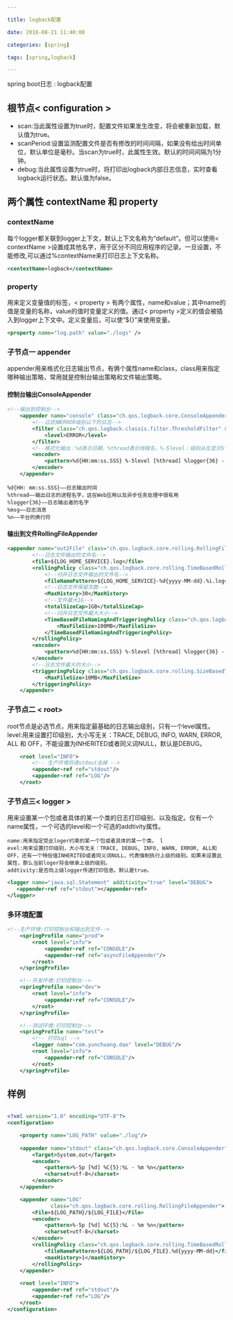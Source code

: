 ```yaml
---

title: logback配置

date: 2018-08-21 11:40:00

categories: [spring]

tags: [spring,logback]

---
```



spring boot日志 : logback配置


<!--more-->



## 根节点< configuration >

- scan:当此属性设置为true时，配置文件如果发生改变，将会被重新加载，默认值为true。
- scanPeriod:设置监测配置文件是否有修改的时间间隔，如果没有给出时间单位，默认单位是毫秒。当scan为true时，此属性生效。默认的时间间隔为1分钟。
- debug:当此属性设置为true时，将打印出logback内部日志信息，实时查看logback运行状态。默认值为false。

## 两个属性 contextName 和 property 

### contextName

每个logger都关联到logger上下文，默认上下文名称为“default”。但可以使用< contextName >设置成其他名字，用于区分不同应用程序的记录。一旦设置，不能修改,可以通过%contextName来打印日志上下文名称。 

```xml
<contextName>logback</contextName> 
```

### property

用来定义变量值的标签，< property > 有两个属性，name和value；其中name的值是变量的名称，value的值时变量定义的值。通过< property >定义的值会被插入到logger上下文中。定义变量后，可以使“${}”来使用变量。

```xml
<property name="log.path" value="./logs" />
```

### 子节点一 appender 

appender用来格式化日志输出节点，有俩个属性name和class，class用来指定哪种输出策略，常用就是控制台输出策略和文件输出策略。

#### 控制台输出ConsoleAppender 

```xml
<!--输出到控制台-->
    <appender name="console" class="ch.qos.logback.core.ConsoleAppender">
        <!--过滤掉ERROR级别以下的日志-->
        <filter class="ch.qos.logback.classis.filter.ThresholdFilter" >
            <level>ERROR</level>
        </filter>
        <!--格式化输出：%d表示日期，%thread表示线程名，%-5level：级别从左显示5个字符宽度%msg：日志消息，%n是换行符-->
        <encoder>
            <pattern>%d{HH:mm:ss.SSS} %-5level [%thread] %logger{36} - %msg%n</pattern>
        </encoder>
    </appender>
```

    %d{HH: mm:ss.SSS}——日志输出时间
    %thread——输出日志的进程名字，这在Web应用以及异步任务处理中很有用
    %logger{36}——日志输出者的名字
    %msg——日志消息
    %n——平台的换行符

#### 输出到文件RollingFileAppender

```xml
<appender name="out2File" class="ch.qos.logback.core.rolling.RollingFileAppender">
        <!--日志文件输出的文件名-->
        <file>${LOG_HOME_SERVICE}.log</file>
        <rollingPolicy class="ch.qos.logback.core.rolling.TimeBasedRollingPolicy">
            <!--归并日志文件输出的文件名-->
            <fileNamePattern>${LOG_HOME_SERVICE}-%d{yyyy-MM-dd}.%i.log</fileNamePattern>
            <!--日志文件保留天数-->
            <MaxHistory>30</MaxHistory>
            <!--文件最大1G-->
            <totalSizeCap>1GB</totalSizeCap>
            <!--归并日志文件最大大小-->
            <TimeBasedFileNamingAndTriggeringPolicy class="ch.qos.logback.core.rolling.SizeAndTimeBasedFNATP">
                <MaxFileSize>100MB</MaxFileSize>
            </TimeBasedFileNamingAndTriggeringPolicy>
        </rollingPolicy>
        <encoder>
            <pattern>%d{HH:mm:ss.SSS} %-5level [%thread] %logger{36} - %msg%n</pattern>
        </encoder>
        <!--日志文件最大的大小-->
        <triggeringPolicy class="ch.qos.logback.core.rolling.SizeBasedTriggeringPolicy">
            <MaxFileSize>10MB</MaxFileSize>
        </triggeringPolicy>
    </appender>
```


### 子节点二 < root>

root节点是必选节点，用来指定最基础的日志输出级别，只有一个level属性。 
level:用来设置打印级别，大小写无关：TRACE, DEBUG, INFO, WARN, ERROR, ALL 和 OFF，不能设置为INHERITED或者同义词NULL，默认是DEBUG。 


```xml
    <root level="INFO">
        <!-- 生产环境将请stdout去掉 -->
        <appender-ref ref="stdout"/>
        <appender-ref ref="LOG"/>
    </root>
```

### 子节点三< logger >

<logger>用来设置某一个包或者具体的某一个类的日志打印级别、以及指定<appender>。<logger>仅有一个name属性，一个可选的level和一个可选的addtivity属性。

    name:用来指定受此loger约束的某一个包或者具体的某一个类。 l
    evel:用来设置打印级别，大小写无关：TRACE, DEBUG, INFO, WARN, ERROR, ALL和OFF，还有一个特俗值INHERITED或者同义词NULL，代表强制执行上级的级别。如果未设置此属性，那么当前loger将会继承上级的级别。
    addtivity:是否向上级logger传递打印信息。默认是true。

```xml
<logger name="java.sql.Statement" additivity="true" level="DEBUG">
   <appender-ref ref="stdout"></appender-ref>
</logger>
```

### 多环境配置

```xml
<!--生产环境:打印控制台和输出到文件-->
    <springProfile name="prod">
        <root level="info">
            <appender-ref ref="CONSOLE"/>
            <appender-ref ref="asyncFileAppender"/>
        </root>
    </springProfile>

    <!--开发环境:打印控制台-->
    <springProfile name="dev">
        <root level="info">
            <appender-ref ref="CONSOLE"/>
        </root>
    </springProfile>

    <!--测试环境:打印控制台-->
    <springProfile name="test">
        <!-- 打印sql -->
        <logger name="com.yunchuang.dao" level="DEBUG"/>
        <root level="info">
            <appender-ref ref="CONSOLE"/>
        </root>
    </springProfile>

```


## 样例
```xml

<?xml version="1.0" encoding="UTF-8"?>
<configuration>

    <property name="LOG_PATH" value="./log"/>
   
    <appender name="stdout" class="ch.qos.logback.core.ConsoleAppender">
        <Target>System.out</Target>
        <encoder>
            <pattern>%-5p [%d] %C{5}:%L - %m %n</pattern>
            <charset>utf-8</charset>
        </encoder>
    </appender>

    <appender name="LOG"
              class="ch.qos.logback.core.rolling.RollingFileAppender">
        <File>${LOG_PATH}/${LOG_FILE}</File>
        <encoder>
            <pattern>%-5p [%d] %C{5}:%L - %m %n</pattern>
            <charset>utf-8</charset>
        </encoder>
        <rollingPolicy class="ch.qos.logback.core.rolling.TimeBasedRollingPolicy">
            <fileNamePattern>${LOG_PATH}/${LOG_FILE}.%d{yyyy-MM-dd}</fileNamePattern>
            <maxHistory>1</maxHistory>
        </rollingPolicy>
    </appender>
    
    <root level="INFO">
        <appender-ref ref="stdout"/>
        <appender-ref ref="LOG"/>
    </root>
</configuration>

```